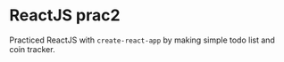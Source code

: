 # ReactJS prac2
Practiced ReactJS with `create-react-app` by making simple todo list and coin tracker.
